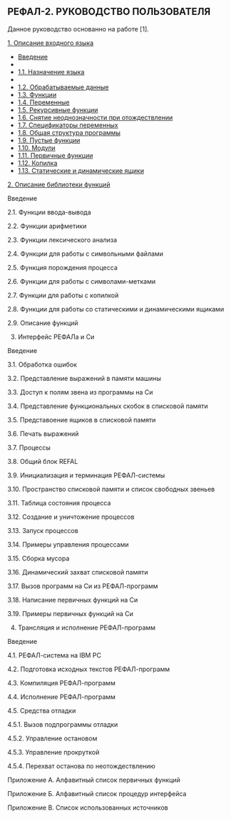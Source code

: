 РЕФАЛ-2. РУКОВОДСТВО ПОЛЬЗОВАТЕЛЯ
-------------------------------------

Данное руководство основанно на работе [1].

[1. Описание входного языка](https://github.com/Aleksandr3Bocharov/RefalAB/blob/main/doc/R_1.md#1-%D0%BE%D0%BF%D0%B8%D1%81%D0%B0%D0%BD%D0%B8%D0%B5-%D0%B2%D1%85%D0%BE%D0%B4%D0%BD%D0%BE%D0%B3%D0%BE-%D1%8F%D0%B7%D1%8B%D0%BA%D0%B0)

- [Введение](https://github.com/Aleksandr3Bocharov/RefalAB/blob/main/doc/R_1.md#%D0%B2%D0%B2%D0%B5%D0%B4%D0%B5%D0%BD%D0%B8%D0%B5)
- 
- [1.1. Назначение языка](https://github.com/Aleksandr3Bocharov/RefalAB/blob/main/doc/R_1.md#11-%D0%BD%D0%B0%D0%B7%D0%BD%D0%B0%D1%87%D0%B5%D0%BD%D0%B8%D0%B5-%D1%8F%D0%B7%D1%8B%D0%BA%D0%B0)
- 
- [1.2. Обрабатываемые данные](https://github.com/Aleksandr3Bocharov/RefalAB/blob/main/doc/R_1.md#12-%D0%BE%D0%B1%D1%80%D0%B0%D0%B1%D0%B0%D1%82%D1%8B%D0%B2%D0%B0%D0%B5%D0%BC%D1%8B%D0%B5-%D0%B4%D0%B0%D0%BD%D0%BD%D1%8B%D0%B5)
- [1.3. Функции](https://github.com/Aleksandr3Bocharov/RefalAB/blob/main/doc/R_1.md#13-%D1%84%D1%83%D0%BD%D0%BA%D1%86%D0%B8%D0%B8)
- [1.4. Переменные](https://github.com/Aleksandr3Bocharov/RefalAB/blob/main/doc/R_1.md#14-%D0%BF%D0%B5%D1%80%D0%B5%D0%BC%D0%B5%D0%BD%D0%BD%D1%8B%D0%B5)
- [1.5. Рекурсивные функции](https://github.com/Aleksandr3Bocharov/RefalAB/blob/main/doc/R_1.md#15-%D1%80%D0%B5%D0%BA%D1%83%D1%80%D1%81%D0%B8%D0%B2%D0%BD%D1%8B%D0%B5-%D1%84%D1%83%D0%BD%D0%BA%D1%86%D0%B8%D0%B8)
- [1.6. Снятие неоднозначности при отождествлении](https://github.com/Aleksandr3Bocharov/RefalAB/blob/main/doc/R_1.md#16-%D1%81%D0%BD%D1%8F%D1%82%D0%B8%D0%B5-%D0%BD%D0%B5%D0%BE%D0%B4%D0%BD%D0%BE%D0%B7%D0%BD%D0%B0%D1%87%D0%BD%D0%BE%D1%81%D1%82%D0%B8-%D0%BF%D1%80%D0%B8-%D0%BE%D1%82%D0%BE%D0%B6%D0%B4%D0%B5%D1%81%D1%82%D0%B2%D0%BB%D0%B5%D0%BD%D0%B8%D0%B8)
- [1.7. Спецификаторы переменных](https://github.com/Aleksandr3Bocharov/RefalAB/blob/main/doc/R_1.md#17-%D1%81%D0%BF%D0%B5%D1%86%D0%B8%D1%84%D0%B8%D0%BA%D0%B0%D1%82%D0%BE%D1%80%D1%8B-%D0%BF%D0%B5%D1%80%D0%B5%D0%BC%D0%B5%D0%BD%D0%BD%D1%8B%D1%85)
- [1.8. Общая структура программы](https://github.com/Aleksandr3Bocharov/RefalAB/blob/main/doc/R_1.md#18-%D0%BE%D0%B1%D1%89%D0%B0%D1%8F-%D1%81%D1%82%D1%80%D1%83%D0%BA%D1%82%D1%83%D1%80%D0%B0-%D0%BF%D1%80%D0%BE%D0%B3%D1%80%D0%B0%D0%BC%D0%BC%D1%8B)
- [1.9. Пустые функции](https://github.com/Aleksandr3Bocharov/RefalAB/blob/main/doc/R_1.md#19-%D0%BF%D1%83%D1%81%D1%82%D1%8B%D0%B5-%D1%84%D1%83%D0%BD%D0%BA%D1%86%D0%B8%D0%B8)
- [1.10. Модули](https://github.com/Aleksandr3Bocharov/RefalAB/blob/main/doc/R_1.md#110-%D0%BC%D0%BE%D0%B4%D1%83%D0%BB%D0%B8)
- [1.11. Первичные функции](https://github.com/Aleksandr3Bocharov/RefalAB/blob/main/doc/R_1.md#111-%D0%BF%D0%B5%D1%80%D0%B2%D0%B8%D1%87%D0%BD%D1%8B%D0%B5-%D1%84%D1%83%D0%BD%D0%BA%D1%86%D0%B8%D0%B8)
- [1.12. Копилка](https://github.com/Aleksandr3Bocharov/RefalAB/blob/main/doc/R_1.md#112-%D0%BA%D0%BE%D0%BF%D0%B8%D0%BB%D0%BA%D0%B0)
- [1.13. Статические и динамические ящики](https://github.com/Aleksandr3Bocharov/RefalAB/blob/main/doc/R_1.md#113-%D1%81%D1%82%D0%B0%D1%82%D0%B8%D1%87%D0%B5%D1%81%D0%BA%D0%B8%D0%B5-%D0%B8-%D0%B4%D0%B8%D0%BD%D0%B0%D0%BC%D0%B8%D1%87%D0%B5%D1%81%D0%BA%D0%B8%D0%B5-%D1%8F%D1%89%D0%B8%D0%BA%D0%B8)

[2. Описание библиотеки функций](https://github.com/Aleksandr3Bocharov/RefalAB/blob/main/doc/R_2.md#2-%D0%BE%D0%BF%D0%B8%D1%81%D0%B0%D0%BD%D0%B8%D0%B5-%D0%B1%D0%B8%D0%B1%D0%BB%D0%B8%D0%BE%D1%82%D0%B5%D0%BA%D0%B8-%D1%84%D1%83%D0%BD%D0%BA%D1%86%D0%B8%D0%B9)

Введение

2.1. Функции ввода-вывода

2.2. Функции арифметики

2.3. Функции лексического анализа

2.4. Функции для работы с символьными файлами

2.5. Функция порождения процесса

2.6. Функции для работы с символами-метками

2.7. Функции для работы с копилкой

2.8. Функции для работы со статическими и динамическими ящиками

2.9. Описание функций

3. Интерфейс РЕФАЛа и Си

Введение

3.1. Обработка ошибок

3.2. Представление выражений в памяти машины

3.3. Доступ к полям звена из программы на Си

3.4. Представление функциональных скобок в списковой памяти

3.5. Представоение ящиков в списковой памяти

3.6. Печать выражений

3.7. Процессы

3.8. Общий блок REFAL

3.9. Инициализация и терминация РЕФАЛ-системы

3.10. Пространство списковой памяти и список свободных звеньев

3.11. Таблица состояния процесса

3.12. Создание и уничтожение процессов

3.13. Запуск процессов

3.14. Примеры управления процессами

3.15. Сборка мусора

3.16. Динамический захват списковой памяти

3.17. Вызов программ на Си из РЕФАЛ-программ

3.18. Написание первичных функций на Си

3.19. Примеры первичных функций на Си

4. Трансляция и исполнение РЕФАЛ-программ

Введение

4.1. РЕФАЛ-система на IBM PC

4.2. Подготовка исходных текстов РЕФАЛ-программ

4.3. Компиляция РЕФАЛ-программ

4.4. Исполнение РЕФАЛ-программ

4.5. Средства отладки

4.5.1. Вызов подпрограммы отладки

4.5.2. Управление остановом

4.5.3. Управление прокруткой

4.5.4. Перехват останова по неотождествлению

Приложение А. Алфавитный список первичных функций

Приложение Б. Алфавитный список процедур интерфейса

Приложение В. Список использованных источников

